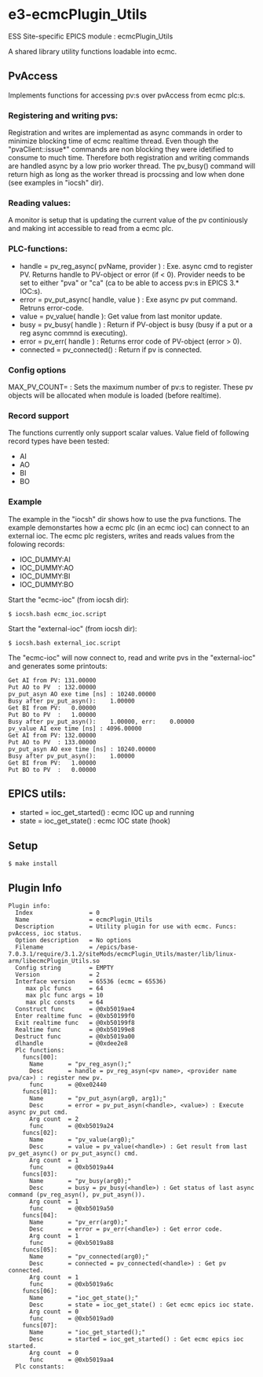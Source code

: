 e3-ecmcPlugin_Utils
======
ESS Site-specific EPICS module : ecmcPlugin_Utils

A shared library utility functions loadable into ecmc.

## PvAccess 
Implements functions for accessing pv:s over pvAccess from ecmc plc:s.

### Registering and writing pvs:
Registration and writes are implementad as async commands in order to minimize blocking time of ecmc realtime thread. Even though the "pvaClient::issue*" commands are non blocking they were idetified to consume to much time. Therefore both registration and writing commands are handled async by a low prio worker thread. The pv_busy() command will return high as long as the worker thread is procssing and low when done (see examples in "iocsh" dir).

### Reading values:
A monitor is setup that is updating the current value of the pv continiously and making int accessible to read from a ecmc 
plc.

### PLC-functions:
  * handle = pv_reg_async( pvName, provider ) : Exe. async cmd to register PV. Returns handle to PV-object or error (if < 0). Provider needs to be set to either "pva" or "ca" (ca to be able to access pv:s in EPICS 3.* IOC:s).  
  * error  = pv_put_async( handle, value ) : Exe async pv put command.  Retruns error-code.
  * value  = pv_value( handle ): Get value from last monitor update.
  * busy   = pv_busy( handle ) : Return if PV-object is busy (busy if a put or a reg async commnd is executing).
  * error  = pv_err( handle ) : Returns error code of PV-object (error > 0).
  * connected = pv_connected(<handle>) : Return if pv is connected.

### Config options
MAX_PV_COUNT=<count> : Sets the maximum number of pv:s to register. These pv objects will be allocated when module is loaded (before realtime).

### Record support
The functions currently only support scalar values. Value field of following record types have been tested:
* AI
* AO
* BI
* BO 

### Example
The example in the "iocsh" dir shows how to use the pva functions. The example demonstartes how a ecmc plc (in an ecmc ioc) can connect to an external ioc. The ecmc plc registers, writes and reads values from the folowing records:
* IOC_DUMMY:AI
* IOC_DUMMY:AO
* IOC_DUMMY:BI
* IOC_DUMMY:BO

Start the "ecmc-ioc" (from iocsh dir):
```
$ iocsh.bash ecmc_ioc.script
```
Start the "external-ioc" (from iocsh dir):
```
$ iocsh.bash external_ioc.script
```

The "ecmc-ioc" will now connect to, read and write pvs in the "external-ioc" and generates some printouts:
```
Get AI from PV: 131.00000
Put AO to PV  : 132.00000
pv_put_asyn AO exe time [ns] : 10240.00000
Busy after pv_put_asyn():    1.00000
Get BI from PV:   0.00000
Put BO to PV  :   1.00000
Busy after pv_put_asyn():    1.00000, err:    0.00000
pv_value AI exe time [ns] : 4096.00000
Get AI from PV: 132.00000
Put AO to PV  : 133.00000
pv_put_asyn AO exe time [ns] : 10240.00000
Busy after pv_put_asyn():    1.00000
Get BI from PV:   1.00000
Put BO to PV  :   0.00000

```

## EPICS utils:
  * started = ioc_get_started() : ecmc IOC up and running
  * state = ioc_get_state()   : ecmc IOC state (hook)

## Setup
```
$ make install
```

## Plugin Info
```
Plugin info: 
  Index                = 0
  Name                 = ecmcPlugin_Utils
  Description          = Utility plugin for use with ecmc. Funcs: pvAccess, ioc status.
  Option description   = No options
  Filename             = /epics/base-7.0.3.1/require/3.1.2/siteMods/ecmcPlugin_Utils/master/lib/linux-arm/libecmcPlugin_Utils.so
  Config string        = EMPTY
  Version              = 2
  Interface version    = 65536 (ecmc = 65536)
     max plc funcs     = 64
     max plc func args = 10
     max plc consts    = 64
  Construct func       = @0xb5019ae4
  Enter realtime func  = @0xb50199f0
  Exit realtime func   = @0xb50199f8
  Realtime func        = @0xb50199e8
  Destruct func        = @0xb5019a00
  dlhandle             = @0xdee2e8
  Plc functions:
    funcs[00]:
      Name       = "pv_reg_asyn();"
      Desc       = handle = pv_reg_asyn(<pv name>, <provider name pva/ca>) : register new pv.
      func       = @0xe02440
    funcs[01]:
      Name       = "pv_put_asyn(arg0, arg1);"
      Desc       = error = pv_put_asyn(<handle>, <value>) : Execute async pv_put cmd.
      Arg count  = 2
      func       = @0xb5019a24
    funcs[02]:
      Name       = "pv_value(arg0);"
      Desc       = value = pv_value(<handle>) : Get result from last pv_get_async() or pv_put_async() cmd.
      Arg count  = 1
      func       = @0xb5019a44
    funcs[03]:
      Name       = "pv_busy(arg0);"
      Desc       = busy = pv_busy(<handle>) : Get status of last async command (pv_reg_asyn(), pv_put_asyn()).
      Arg count  = 1
      func       = @0xb5019a50
    funcs[04]:
      Name       = "pv_err(arg0);"
      Desc       = error = pv_err(<handle>) : Get error code.
      Arg count  = 1
      func       = @0xb5019a88
    funcs[05]:
      Name       = "pv_connected(arg0);"
      Desc       = connected = pv_connected(<handle>) : Get pv connected.
      Arg count  = 1
      func       = @0xb5019a6c
    funcs[06]:
      Name       = "ioc_get_state();"
      Desc       = state = ioc_get_state() : Get ecmc epics ioc state.
      Arg count  = 0
      func       = @0xb5019ad0
    funcs[07]:
      Name       = "ioc_get_started();"
      Desc       = started = ioc_get_started() : Get ecmc epics ioc started.
      Arg count  = 0
      func       = @0xb5019aa4
  Plc constants:

```
